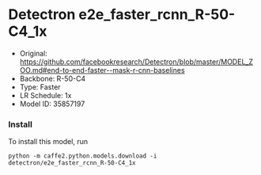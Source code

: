 # Detectron e2e_faster_rcnn_R-50-C4_1x

* Original: https://github.com/facebookresearch/Detectron/blob/master/MODEL_ZOO.md#end-to-end-faster--mask-r-cnn-baselines
* Backbone: R-50-C4
* Type: Faster
* LR Schedule: 1x
* Model ID: 35857197

### Install

To install this model, run

    python -m caffe2.python.models.download -i detectron/e2e_faster_rcnn_R-50-C4_1x


